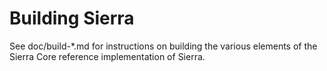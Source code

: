 Building Sierra
=============

See doc/build-*.md for instructions on building the various
elements of the Sierra Core reference implementation of Sierra.
